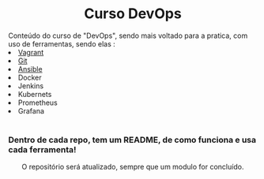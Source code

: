 <h1 align=center>Curso DevOps</h1>
Conteúdo do curso de "DevOps", sendo mais voltado para a pratica, com uso de ferramentas, sendo elas :<br>


<link rel="stylesheet" href="https://cdn.jsdelivr.net/gh/devicons/devicon@v2.15.1/devicon.min.css">
<link rel="stylesheet" href="https://cdn.jsdelivr.net/gh/devicons/devicon@v2.15.1/devicon.min.css">
<link rel="stylesheet" href="https://cdn.jsdelivr.net/gh/devicons/devicon@v2.15.1/devicon.min.css">
          
          
          
<li><a href="https://github.com/UlissesRibeiro/curso_devops/tree/master/vagrant_labs"><i class="devicon-vagrant-plain colored"></i> Vagrant </a></li>
<li><a href=""><i class="devicon-git-plain colored"></i> Git</a></li>
<li><a href="https://github.com/UlissesRibeiro/curso_devops/tree/master/ansible_labs"><i class="devicon-ansible-plain"></i> Ansible</a></li>
<li>Docker</li>
<li>Jenkins</li>
<li>Kubernets</li>
<li>Prometheus</li>
<li>Grafana</li>

<br>


<h3>Dentro de cada repo, tem um README, de como funciona e usa cada ferramenta!</h3>




<p align=center>O repositório será atualizado, sempre que um modulo for concluído.</p>